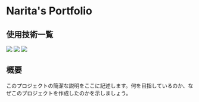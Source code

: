 # Narita's Portfolio

## 使用技術一覧

<img src="https://img.shields.io/badge/-Html5-E34F26.svg?logo=html5&style=plastic">
<img src="https://img.shields.io/badge/-Css3-1572B6.svg?logo=css3&style=plastic">
<img src="https://img.shields.io/badge/-Javascript-F7DF1E.svg?logo=javascript&style=plastic">

## 概要

このプロジェクトの簡潔な説明をここに記述します。何を目指しているのか、なぜこのプロジェクトを作成したのかを示しましょう。

